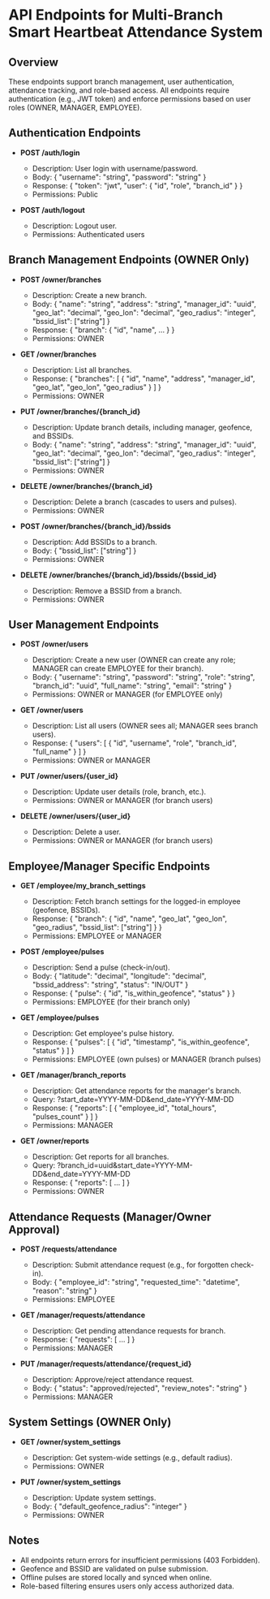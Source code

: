 # API Endpoints for Multi-Branch Smart Heartbeat Attendance System

## Overview
These endpoints support branch management, user authentication, attendance tracking, and role-based access. All endpoints require authentication (e.g., JWT token) and enforce permissions based on user roles (OWNER, MANAGER, EMPLOYEE).

## Authentication Endpoints
- **POST /auth/login**
  - Description: User login with username/password.
  - Body: { "username": "string", "password": "string" }
  - Response: { "token": "jwt", "user": { "id", "role", "branch_id" } }
  - Permissions: Public

- **POST /auth/logout**
  - Description: Logout user.
  - Permissions: Authenticated users

## Branch Management Endpoints (OWNER Only)
- **POST /owner/branches**
  - Description: Create a new branch.
  - Body: { "name": "string", "address": "string", "manager_id": "uuid", "geo_lat": "decimal", "geo_lon": "decimal", "geo_radius": "integer", "bssid_list": ["string"] }
  - Response: { "branch": { "id", "name", ... } }
  - Permissions: OWNER

- **GET /owner/branches**
  - Description: List all branches.
  - Response: { "branches": [ { "id", "name", "address", "manager_id", "geo_lat", "geo_lon", "geo_radius" } ] }
  - Permissions: OWNER

- **PUT /owner/branches/{branch_id}**
  - Description: Update branch details, including manager, geofence, and BSSIDs.
  - Body: { "name": "string", "address": "string", "manager_id": "uuid", "geo_lat": "decimal", "geo_lon": "decimal", "geo_radius": "integer", "bssid_list": ["string"] }
  - Permissions: OWNER

- **DELETE /owner/branches/{branch_id}**
  - Description: Delete a branch (cascades to users and pulses).
  - Permissions: OWNER

- **POST /owner/branches/{branch_id}/bssids**
  - Description: Add BSSIDs to a branch.
  - Body: { "bssid_list": ["string"] }
  - Permissions: OWNER

- **DELETE /owner/branches/{branch_id}/bssids/{bssid_id}**
  - Description: Remove a BSSID from a branch.
  - Permissions: OWNER

## User Management Endpoints
- **POST /owner/users**
  - Description: Create a new user (OWNER can create any role; MANAGER can create EMPLOYEE for their branch).
  - Body: { "username": "string", "password": "string", "role": "string", "branch_id": "uuid", "full_name": "string", "email": "string" }
  - Permissions: OWNER or MANAGER (for EMPLOYEE only)

- **GET /owner/users**
  - Description: List all users (OWNER sees all; MANAGER sees branch users).
  - Response: { "users": [ { "id", "username", "role", "branch_id", "full_name" } ] }
  - Permissions: OWNER or MANAGER

- **PUT /owner/users/{user_id}**
  - Description: Update user details (role, branch, etc.).
  - Permissions: OWNER or MANAGER (for branch users)

- **DELETE /owner/users/{user_id}**
  - Description: Delete a user.
  - Permissions: OWNER or MANAGER (for branch users)

## Employee/Manager Specific Endpoints
- **GET /employee/my_branch_settings**
  - Description: Fetch branch settings for the logged-in employee (geofence, BSSIDs).
  - Response: { "branch": { "id", "name", "geo_lat", "geo_lon", "geo_radius", "bssid_list": ["string"] } }
  - Permissions: EMPLOYEE or MANAGER

- **POST /employee/pulses**
  - Description: Send a pulse (check-in/out).
  - Body: { "latitude": "decimal", "longitude": "decimal", "bssid_address": "string", "status": "IN/OUT" }
  - Response: { "pulse": { "id", "is_within_geofence", "status" } }
  - Permissions: EMPLOYEE (for their branch only)

- **GET /employee/pulses**
  - Description: Get employee's pulse history.
  - Response: { "pulses": [ { "id", "timestamp", "is_within_geofence", "status" } ] }
  - Permissions: EMPLOYEE (own pulses) or MANAGER (branch pulses)

- **GET /manager/branch_reports**
  - Description: Get attendance reports for the manager's branch.
  - Query: ?start_date=YYYY-MM-DD&end_date=YYYY-MM-DD
  - Response: { "reports": [ { "employee_id", "total_hours", "pulses_count" } ] }
  - Permissions: MANAGER

- **GET /owner/reports**
  - Description: Get reports for all branches.
  - Query: ?branch_id=uuid&start_date=YYYY-MM-DD&end_date=YYYY-MM-DD
  - Response: { "reports": [ ... ] }
  - Permissions: OWNER

## Attendance Requests (Manager/Owner Approval)
- **POST /requests/attendance**
  - Description: Submit attendance request (e.g., for forgotten check-in).
  - Body: { "employee_id": "string", "requested_time": "datetime", "reason": "string" }
  - Permissions: EMPLOYEE

- **GET /manager/requests/attendance**
  - Description: Get pending attendance requests for branch.
  - Response: { "requests": [ ... ] }
  - Permissions: MANAGER

- **PUT /manager/requests/attendance/{request_id}**
  - Description: Approve/reject attendance request.
  - Body: { "status": "approved/rejected", "review_notes": "string" }
  - Permissions: MANAGER

## System Settings (OWNER Only)
- **GET /owner/system_settings**
  - Description: Get system-wide settings (e.g., default radius).
  - Permissions: OWNER

- **PUT /owner/system_settings**
  - Description: Update system settings.
  - Body: { "default_geofence_radius": "integer" }
  - Permissions: OWNER

## Notes
- All endpoints return errors for insufficient permissions (403 Forbidden).
- Geofence and BSSID are validated on pulse submission.
- Offline pulses are stored locally and synced when online.
- Role-based filtering ensures users only access authorized data.